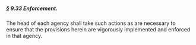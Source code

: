 ##### § 9.33 Enforcement. #####

The head of each agency shall take such actions as are necessary to ensure that the provisions herein are vigorously implemented and enforced in that agency.